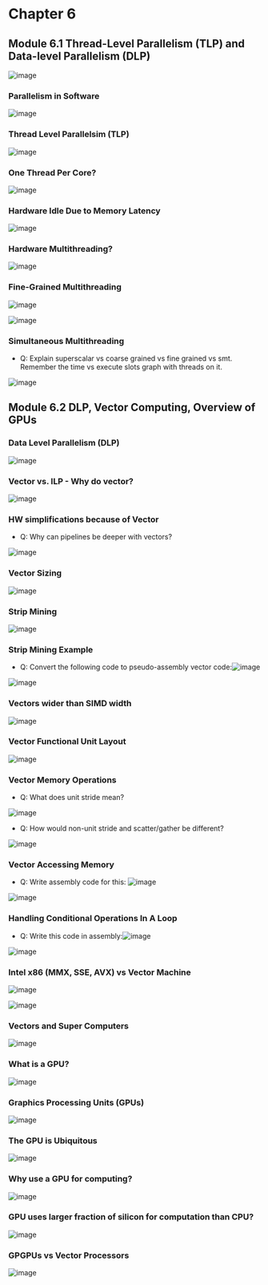 # Chapter 6

## Module 6.1 Thread-Level Parallelism (TLP) and Data-level Parallelism (DLP)
![image](https://github.com/user-attachments/assets/6e993df8-ac01-4df3-8217-9248ff83d030)

### Parallelism in Software
![image](https://github.com/user-attachments/assets/ad487f21-9661-4b43-ae96-98c7b7f9308a)

### Thread Level Parallelsim (TLP)
![image](https://github.com/user-attachments/assets/0b33c4c8-6937-4383-9a5c-532e54023740)

### One Thread Per Core?
![image](https://github.com/user-attachments/assets/2ecec935-30d0-4d42-ba46-d509d3927668)

### Hardware Idle Due to Memory Latency
![image](https://github.com/user-attachments/assets/0a4ace02-4b3a-4f23-a780-a6761dbc1170)

### Hardware Multithreading?
![image](https://github.com/user-attachments/assets/fce3dea8-e080-4e26-8c49-f131d4071683)

### Fine-Grained Multithreading
![image](https://github.com/user-attachments/assets/92cabd23-eefe-441a-8316-9d569bd8a24d)

![image](https://github.com/user-attachments/assets/a0b22a2d-9d8e-470f-9f13-09f69ad2eb62)

### Simultaneous Multithreading
- Q: Explain superscalar vs coarse grained vs fine grained vs smt. Remember the time vs execute slots graph with threads on it.

![image](https://github.com/user-attachments/assets/d51ce821-c5aa-4ae8-9ffd-24c753d51a8e)

## Module 6.2 DLP, Vector Computing, Overview of GPUs

### Data Level Parallelism (DLP)
![image](https://github.com/user-attachments/assets/7501d348-ed05-4f16-a422-738fdcc46c64)

### Vector vs. ILP - Why do vector?
![image](https://github.com/user-attachments/assets/bd703f15-7a3f-40fa-a3d8-47ae6db27dfc)

### HW simplifications because of Vector
- Q: Why can pipelines be deeper with vectors?

![image](https://github.com/user-attachments/assets/dc785aeb-a00f-454a-b320-2be6729391d9)

### Vector Sizing
![image](https://github.com/user-attachments/assets/17e26c2b-f860-4b5f-96c6-a55d20dd3970)

### Strip Mining
![image](https://github.com/user-attachments/assets/86849bc7-b43e-418b-a934-8548013d8ec4)

### Strip Mining Example
- Q: Convert the following code to pseudo-assembly vector code:![image](https://github.com/user-attachments/assets/b6033ef6-7770-4772-87ca-6813c76c81e2)

![image](https://github.com/user-attachments/assets/9a6f68f9-fc38-45d2-b81a-8e4d65f96e44)

### Vectors wider than SIMD width
![image](https://github.com/user-attachments/assets/5700e466-5e81-4387-9ae4-bcc05f03b7e1)

### Vector Functional Unit Layout
![image](https://github.com/user-attachments/assets/3f620d28-8d3f-45cf-933c-ff7567f36ef7)

### Vector Memory Operations
- Q: What does unit stride mean?
  
![image](https://github.com/user-attachments/assets/92f26e3e-6b77-439f-894e-f54ecdfb4294)

- Q: How would non-unit stride and scatter/gather be different?

![image](https://github.com/user-attachments/assets/75509d8a-01bf-4d4b-b9bf-d302efba3ff7)

### Vector Accessing Memory
- Q: Write assembly code for this: ![image](https://github.com/user-attachments/assets/25d6ef85-0aef-4266-8942-4e293f3ab05a)

![image](https://github.com/user-attachments/assets/83796b1e-c2b4-430f-a824-db28003101fd)

### Handling Conditional Operations In A Loop
- Q: Write this code in assembly:![image](https://github.com/user-attachments/assets/a433e7f6-4024-4e64-ac97-aa2d8b6d8c52)

![image](https://github.com/user-attachments/assets/152e8095-d143-4cf0-8cfe-294257185eac)

### Intel x86 (MMX, SSE, AVX) vs Vector Machine
![image](https://github.com/user-attachments/assets/d6fc5f06-d690-4476-88fa-46a45b99a389)

![image](https://github.com/user-attachments/assets/775d9dbe-a6aa-4802-9fd7-0d9f0dbf8c8d)

### Vectors and Super Computers
![image](https://github.com/user-attachments/assets/25375e2d-54d4-4d1c-8b44-1763f0bcb159)

### What is a GPU?
![image](https://github.com/user-attachments/assets/6e03fdca-f43d-4b52-985c-9485422045c1)

### Graphics Processing Units (GPUs)
![image](https://github.com/user-attachments/assets/514f5592-053e-423d-b3c3-015f2481fd54)

### The GPU is Ubiquitous
![image](https://github.com/user-attachments/assets/8da7bf9b-6b4a-49a0-9b78-a5a4b1a9d203)

### Why use a GPU for computing?
![image](https://github.com/user-attachments/assets/83eac2d1-093e-4a14-8b5e-65f2994dad08)

### GPU uses larger fraction of silicon for computation than CPU?
![image](https://github.com/user-attachments/assets/18d0cf9a-613b-40d3-8f1e-9e40dfed6a10)

### GPGPUs vs Vector Processors
![image](https://github.com/user-attachments/assets/2239e081-12a0-4143-a45a-03610154713e)

